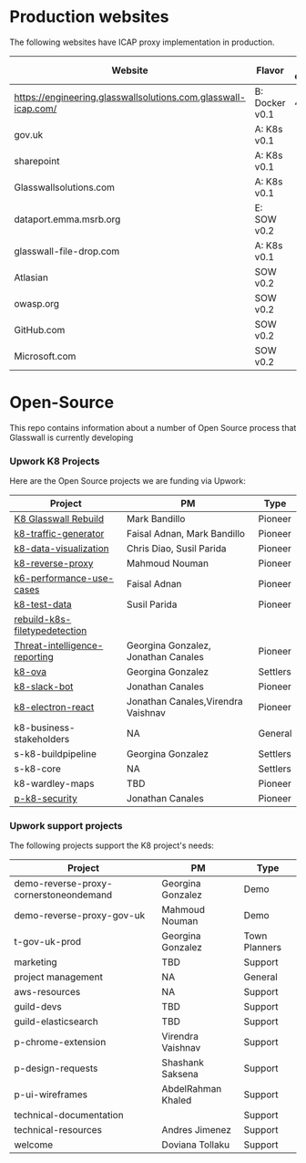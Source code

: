 # Production websites 

The following websites have ICAP proxy implementation in production. 


| Website  | Flavor | Ports opened | Status|
|---|---|---|---|
|https://engineering.glasswallsolutions.com.glasswall-icap.com/ | B: Docker v0.1  |  443 |Live in testing |
|gov.uk |A: K8s v0.1||in Development|
|sharepoint |A: K8s v0.1||in Development|
|Glasswallsolutions.com |A: K8s v0.1||in Development|
| dataport.emma.msrb.org |E: SOW v0.2||in Development|
| glasswall-file-drop.com|A: K8s v0.1||in Development|
| Atlasian|SOW v0.2||in Development|
| owasp.org|SOW v0.2||in Development|
| GitHub.com|SOW v0.2||in Development|
| Microsoft.com|SOW v0.2||in Development|





# Open-Source

This repo contains information about a number of Open Source process that Glasswall is currently developing

### Upwork K8 Projects

Here are the Open Source projects we are funding via Upwork:

| Project  | PM | Type  |
|---|---|---|
|[K8 Glasswall Rebuild](upwork/project-k8-glasswall-rebuild) |Mark Bandillo  | Pioneer  |
|[k8-traffic-generator](https://github.com/filetrust/k8-traffic-generator)   |Faisal Adnan, Mark Bandillo   |Pioneer   |
|[k8-data-visualization](https://github.com/filetrust/k8-data-visualization)   |Chris Diao, Susil Parida   |Pioneer   |
|[k8-reverse-proxy](https://github.com/filetrust/k8-reverse-proxy)   |Mahmoud Nouman  |Pioneer   |
|[k6-performance-use-cases](https://github.com/filetrust/k8-performance-use-cases)  |Faisal Adnan   |Pioneer   |
|[k8-test-data](https://github.com/filetrust/k8-test-data)  |Susil Parida   |Pioneer   |
|[rebuild-k8s-filetypedetection](https://github.com/filetrust/rebuild-k8s-filetypedetection)  | 
|[Threat-intelligence-reporting](https://github.com/filetrust/threat-intelligence-reporting)  |Georgina Gonzalez, Jonathan Canales|Pioneer |
|[k8-ova](https://github.com/filetrust/k8-ova)  |Georgina Gonzalez |Settlers |
|[k8-slack-bot](https://github.com/filetrust/k8-slack-bot)  |Jonathan Canales   |Pioneer   |
|[k8-electron-react](https://github.com/filetrust/k8-electron-react)  |Jonathan Canales,Virendra Vaishnav | Pioneer  |
|k8-business-stakeholders | NA | General |
|s-k8-buildpipeline |Georgina Gonzalez  |Settlers  |
|s-k8-core | NA  |Settlers  |
|k8-wardley-maps | TBD  | Pioneer |
|[p-k8-security](https://github.com/filetrust/k8-security)| Jonathan Canales  | Pioneer |


###  Upwork support projects

The following projects support the K8 project's needs:

| Project  | PM | Type  |
|---|---|---|
|demo-reverse-proxy-cornerstoneondemand |Georgina Gonzalez  | Demo |
|demo-reverse-proxy-gov-uk |Mahmoud Nouman |Demo  |
|t-gov-uk-prod |Georgina Gonzalez  |Town Planners |
|marketing | TBD |Support|
|project management |NA  |General  |
|aws-resources |NA  | Support |
|guild-devs | TBD  | Support |
|guild-elasticsearch | TBD  | Support |
|p-chrome-extension | Virendra Vaishnav | Support |
|p-design-requests | Shashank Saksena | Support |
|p-ui-wireframes |AbdelRahman Khaled  |Support  |
|technical-documentation |  |Support  |
|technical-resources |Andres Jimenez  |Support  |
|welcome |Doviana Tollaku  |Support  |
